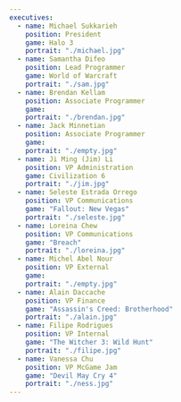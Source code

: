 ```yaml
---
executives:
  - name: Michael Sukkarieh
    position: President
    game: Halo 3
    portrait: "./michael.jpg"
  - name: Samantha Difeo
    position: Lead Programmer
    game: World of Warcraft
    portrait: "./sam.jpg"
  - name: Brendan Kellam
    position: Associate Programmer
    game: 
    portrait: "./brendan.jpg"
  - name: Jack Minnetian
    position: Associate Programmer
    game: 
    portrait: "./empty.jpg"
  - name: Ji Ming (Jim) Li
    position: VP Administration
    game: Civilization 6
    portrait: "./jim.jpg"
  - name: Seleste Estrada Orrego
    position: VP Communications
    game: "Fallout: New Vegas"
    portrait: "./seleste.jpg"
  - name: Loreina Chew
    position: VP Communications
    game: "Breach"
    portrait: "./loreina.jpg"
  - name: Michel Abel Nour
    position: VP External
    game: 
    portrait: "./empty.jpg"
  - name: Alain Daccache
    position: VP Finance
    game: "Assassin's Creed: Brotherhood"
    portrait: "./alain.jpg"
  - name: Filipe Rodrigues
    position: VP Internal
    game: "The Witcher 3: Wild Hunt"
    portrait: "./filipe.jpg"
  - name: Vanessa Chu
    position: VP McGame Jam
    game: "Devil May Cry 4"
    portrait: "./ness.jpg"
---
```

